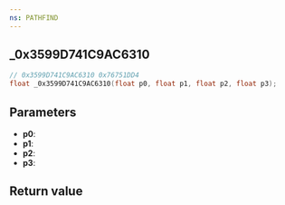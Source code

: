 ```yaml
---
ns: PATHFIND
---
```

## _0x3599D741C9AC6310

```c
// 0x3599D741C9AC6310 0x76751DD4
float _0x3599D741C9AC6310(float p0, float p1, float p2, float p3);
```


## Parameters
* **p0**: 
* **p1**: 
* **p2**: 
* **p3**: 

## Return value
